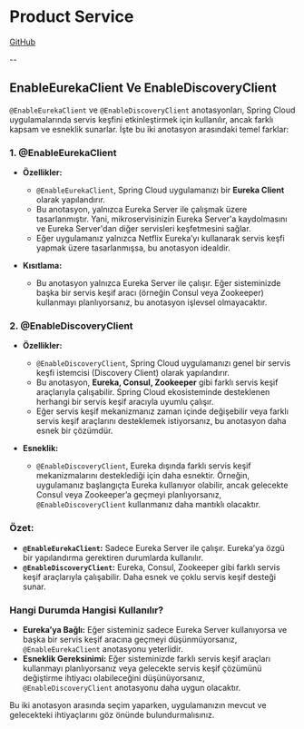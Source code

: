# Product Service
[GitHub](ttps://github.com/hamitmizrak/offline_microservices_4_product-service.git)

-- 

## EnableEurekaClient Ve EnableDiscoveryClient
`@EnableEurekaClient` ve `@EnableDiscoveryClient` anotasyonları, Spring Cloud uygulamalarında servis keşfini etkinleştirmek için kullanılır, ancak farklı kapsam ve esneklik sunarlar. İşte bu iki anotasyon arasındaki temel farklar:

### 1. **@EnableEurekaClient**
- **Özellikler:**
    - `@EnableEurekaClient`, Spring Cloud uygulamanızı bir **Eureka Client** olarak yapılandırır.
    - Bu anotasyon, yalnızca Eureka Server ile çalışmak üzere tasarlanmıştır. Yani, mikroservisinizin Eureka Server'a kaydolmasını ve Eureka Server'dan diğer servisleri keşfetmesini sağlar.
    - Eğer uygulamanız yalnızca Netflix Eureka’yı kullanarak servis keşfi yapmak üzere tasarlanmışsa, bu anotasyon idealdir.

- **Kısıtlama:**
    - Bu anotasyon yalnızca Eureka Server ile çalışır. Eğer sisteminizde başka bir servis keşif aracı (örneğin Consul veya Zookeeper) kullanmayı planlıyorsanız, bu anotasyon işlevsel olmayacaktır.

### 2. **@EnableDiscoveryClient**
- **Özellikler:**
    - `@EnableDiscoveryClient`, Spring Cloud uygulamanızı genel bir servis keşfi istemcisi (Discovery Client) olarak yapılandırır.
    - Bu anotasyon, **Eureka, Consul, Zookeeper** gibi farklı servis keşif araçlarıyla çalışabilir. Spring Cloud ekosisteminde desteklenen herhangi bir servis keşif aracıyla uyumlu çalışır.
    - Eğer servis keşif mekanizmanız zaman içinde değişebilir veya farklı servis keşif araçlarını desteklemek istiyorsanız, bu anotasyon daha esnek bir çözümdür.

- **Esneklik:**
    - `@EnableDiscoveryClient`, Eureka dışında farklı servis keşif mekanizmalarını desteklediği için daha esnektir. Örneğin, uygulamanız başlangıçta Eureka kullanıyor olabilir, ancak gelecekte Consul veya Zookeeper’a geçmeyi planlıyorsanız, `@EnableDiscoveryClient` kullanmanız daha mantıklı olacaktır.

### Özet:
- **`@EnableEurekaClient`:** Sadece Eureka Server ile çalışır. Eureka’ya özgü bir yapılandırma gerektiren durumlarda kullanılır.
- **`@EnableDiscoveryClient`:** Eureka, Consul, Zookeeper gibi farklı servis keşif araçlarıyla çalışabilir. Daha esnek ve çoklu servis keşif desteği sunar.

### Hangi Durumda Hangisi Kullanılır?
- **Eureka’ya Bağlı:** Eğer sisteminiz sadece Eureka Server kullanıyorsa ve başka bir servis keşif aracına geçmeyi düşünmüyorsanız, `@EnableEurekaClient` anotasyonu yeterlidir.
- **Esneklik Gereksinimi:** Eğer sisteminizde farklı servis keşif araçları kullanmayı planlıyorsanız veya gelecekte servis keşif çözümünü değiştirme ihtiyacı olabileceğini düşünüyorsanız, `@EnableDiscoveryClient` anotasyonu daha uygun olacaktır.

Bu iki anotasyon arasında seçim yaparken, uygulamanızın mevcut ve gelecekteki ihtiyaçlarını göz önünde bulundurmalısınız.
